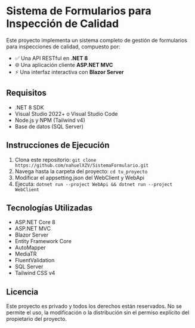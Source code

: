 # Sistema de Formularios para Inspección de Calidad

Este proyecto implementa un sistema completo de gestión de formularios para inspecciones de calidad, compuesto por:

- ✅ Una API RESTful en **.NET 8**
- 🌐 Una aplicación cliente **ASP.NET MVC**
- ⚡ Una interfaz interactiva con **Blazor Server**

## Requisitos

- .NET 8 SDK
- Visual Studio 2022+ o Visual Studio Code
- Node.js y NPM (Tailwind v4)
- Base de datos (SQL Server)

## Instrucciones de Ejecución

1. Clona este repositorio: `git clone https://github.com/nahuelXZV/SistemaFormulario.git`
2. Navega hasta la carpeta del proyecto: `cd tu_proyecto`
3. Modificar el appsetting.json del WebClient y WebApi 
5. Ejecuta:  `dotnet run --project WebApi && dotnet run --project WebClient`

##  Tecnologías Utilizadas
 - ASP.NET Core 8
 - ASP.NET MVC
 - Blazor Server
 - Entity Framework Core
 - AutoMapper
 - MediaTR
 - FluentValidation
 - SQL Server 
 - Tailwind CSS v4

## Licencia
Este proyecto es privado y todos los derechos están reservados. No se permite el uso, la modificación o la distribución sin el permiso explícito del propietario del proyecto.
